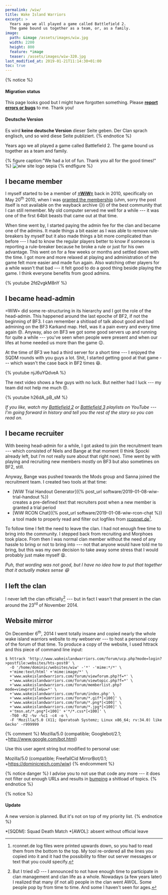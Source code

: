 ```yaml
---
permalink: /wiw/
title: Wake Island Warriors
excerpt: >
  Years ago we all played a game called Battlefield 2.
  The game bound us together as a team, or, as a family.
image:
  path: &image /assets/images/wiw.jpg
  width: 2200
  height: 800
  feature: *image
  teaser: /assets/images/wiw-320.jpg
last_modified_at: 2019-01-21T11:14:30+01:00
toc: true
---
```


{% notice %}
#### Migration status

This page looks good but I might have forgotten something. Please
[**report errors or bugs**](/contact/) to me. Thank you!

#### Deutsche Version

Es wird **keine deutsche Version** dieser Seite geben. Der Clan sprach englisch,
und so wird diese Seite publiziert.
{% endnotice %}

Years ago we all played a game called Battlefield 2. The game bound us together
as a team and family.

{% figure caption:"We had a lot of fun. Thank you all for the good times!" %}
![wiw site logo sepia](/assets/images/wiw-logo-sepia.jpg)
{% endfigure %}

## I became member

I myself started to be a member of [**=WiW=**](http://www.wakeislandwarriors.eu/forum/)
back in 2010, specifically on May 20<sup>th</sup> 2010, when I was
[granted the membership](https://web.archive.org/web/20100524010630/http://www.wakeislandwarriors.com/community/viewforum.php?f=5)
(uhm, sorry the post itself is not available on the wayback archive
:disappointed_relieved:)  of the best community that I can still remember. My
old computer served me well for a while --- it was one of the first 64bit beasts
that came out at that time.

When time went by, I started paying the admin fee for the clan and became one of
the admins. It made things a bit easier as I was able to remove rule-breakers by
myself but it also made things a bit more complicated than before --- I had to
know the regular players better to know if someone is reporting a rule-breaker
because he broke a rule or just for his own advantage. This went on for a few
weeks or months and settled down with the time. I got more and more relaxed at
playing and administration of the game felt more easier and made fun again. Also
watching other players for a while wasn't that bad --- it felt good to do a good
thing beside playing the game. I think everyone benefits from good admins.

{% youtube 2fd2vgkM8nY %}

## I became head-admin

=WiW= did some re-structuring in its hierarchy and I got the role of the
head-admin. This happened around the last epoche of BF2, if not the beginning of
BF3. I can remember a shitload of talk about good and bad admining on the BF3
Karkand map. Hell, was it a pain every and every time again :disappointed:.
Anyway, also on BF3 we got some good servers up and running for quite a while
--- you've seen when people were present and when our lifes at home needed us
more than the game :wink:.

At the time of BF3 we had a third server for a short time --- I enjoyed the SQDM
rounds with you guys a lot. Shit, I started getting good at that game --- which
wasn't the case back in BF2 times :satisfied:.

{% youtube njJ6uYQdveA %}

The next video shows a few guys with no luck. But neither had I luck --- my team
did not help me much :disappointed:.

{% youtube h26dA_pB_sM %}

*If you like, watch my
[Battlefield 2](https://www.youtube.com/playlist?list=PLAVuOpof7vDrLj6gNgPIAde6CLZC5CoCy)
or [Battlefield 3](https://www.youtube.com/playlist?list=PLAVuOpof7vDoNS_1ECqkx5XusLjI7CjMM)
playlists on YouTube --- I'm going forward in history and tell you the rest of
the story so you can read on.*

## I became recruiter

With beeing head-admin for a while, I got asked to join the recruitment team ---
which consisted of Niels and Bange at that moment (I think Spocki already left,
but I'm not really sure about that right now). Time went by with playing and
recruiting new members mostly on BF3 but also sometimes on BF2, still. 

Anyway, Bange was pushed towards the Mods group and Sanna joined the recruitment
team. I created two tools at that time:

- [WiW Trial Handout Generator]({% post_url software/2019-01-08-wiw-trial-handout %})  
  creates a pre-defined text that recruiters post when a new member is granted
  a trial period
- [WiW RCON Chat]({% post_url software/2019-01-08-wiw-rcon-chat %})  
  a tool made to properly read and filter out logfiles from
  [rconnet.de](http://rconnet.de)[^rconnet].

To follow time I felt the need to leave the clan. I had not enough free time to
bring into the community. I stepped back from recruiting and Morphoes took place.
From then I was normal clan member without the need of any hassle to bring or
not to bring into --- not that anyone would have told me to bring, but this was
my own decision to take away some stress that I would probably just make myself
:tired_face:.

*Puh, that wording was not good, but I have no idea how to put that together that
it actually makes sense :laughing:*

## I left the clan

I never left the clan officially[^clan] --- but in fact I wasn't that present in
the clan around the 23<sup>rd</sup> of November 2014.

## Website mirror

On December 6<sup>th</sup>, 2014 I went totally insane and copied nearly the
whole wake island warriors website to my webserver --- to host a personal copy
of the forum of that time. To produce a copy of the website, I used httrack and
this piece of command line input:

``` console
$ httrack 'http://www.wakeislandwarriors.com/forum/ucp.php?mode=login?>postfile:websites/hts-post0' \
  -O '/home/dominic/websites/wiw' -'*' -'mime:*/*' \
  +'mime:text/html' +'mime:image/*' \
  +'www.wakeislandwarriors.com/forum/viewforum.php?f=*' \
  +'www.wakeislandwarriors.com/forum/viewtopic.php?f=*' \
  +'www.wakeislandwarriors.com/forum/memberlist.php?mode=viewprofile&u=*' \
  +'www.wakeislandwarriors.com/forum/index.php' \
  +'www.wakeislandwarriors.com/forum/*.gif*[<100]' \
  +'www.wakeislandwarriors.com/forum/*.png*[<100]' \
  +'www.wakeislandwarriors.com/forum/*.jpg*[<100]' \
  +'tmsn.at/*.png*[<100]' +'*/*.css*[<100]' \
  -T60 -R2 -%v -%c1 -c4 -o \
  -F 'Mozilla/5.0 (X11; Operatoah Systemz; Linux x86_64; rv:34.0) like Gecko' -r999999
```

{% comment %}
Mozilla/5.0 (compatible; Googlebot/2.1; +http://www.google.com/bot.html)

Use this user agent string but modified to personal use:

Mozilla/5.0 (compatible; FreefallCid MirrorBot/0.1; +https://dominicreich.com/wiw)
{% endcomment %}

{% notice danger %}
I advise you to not use that code any more --- it does not filter out enough
URLs and results in [bumping](https://www.webopedia.com/TERM/T/thread_bump.html)
a shitload of topics.
{% endnotice %}

[^rconnet]: rconnet.de log files were printed upwards down, so you had to read them from the bottom to the top. My tool re-ordered all the lines you copied into it and it had the possibility to filter out server messages or text that you could specify.
[^mirror]: Like I said already, the stylesheets and javascripts do not get loaded due to the Content-Security-Policy of my webserver.
[^clan]: But I tried xD --- I announced to not have enough time to participate in clan management and clan life as a whole. Nowadays (a few years later) I realized that many (if not all) people in the clan went AWOL. Some people pop by from time to time. And some I haven't seen for ages.

{% notice %}
#### Update

A new version is planned. But it's not on top of my priority list.
{% endnotice %}

*[SQDM]: Squad Death Match
*[AWOL]: absent without official leave
